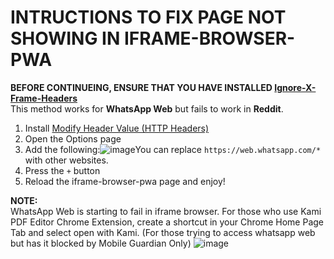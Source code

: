 # INTRUCTIONS TO FIX PAGE NOT SHOWING IN IFRAME-BROWSER-PWA
**BEFORE CONTINUEING, ENSURE THAT YOU HAVE INSTALLED [Ignore-X-Frame-Headers](https://chrome.google.com/webstore/detail/ignore-x-frame-headers/gleekbfjekiniecknbkamfmkohkpodhe)<br>**
This method works for __WhatsApp Web__ but fails to work in __Reddit__.<br>
1. Install [Modify Header Value (HTTP Headers)](https://chrome.google.com/webstore/detail/cbdibdfhahmknbkkojljfncpnhmacdek)
2. Open the Options page
3. Add the following:![image](https://user-images.githubusercontent.com/101229146/192682831-c962dd33-f236-4197-8c3d-f286787f14be.png)You can replace `https://web.whatsapp.com/*` with other websites.
4. Press the `+` button
5. Reload the iframe-browser-pwa page and enjoy!

**NOTE:**<br>
WhatsApp Web is starting to fail in iframe browser. For those who use Kami PDF Editor Chrome Extension, create a shortcut in your Chrome Home Page Tab and select open with Kami. (For those trying to access whatsapp web but has it blocked by Mobile Guardian Only)
![image](https://user-images.githubusercontent.com/101229146/226599105-7d50cef1-84f2-48c9-97b1-3cbb551311ad.png)
